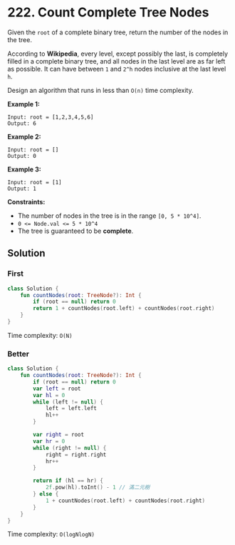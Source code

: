 # 222. Count Complete Tree Nodes

Given the `root` of a complete binary tree, return the number of the nodes in the tree.

According to **Wikipedia**, every level, except possibly the last, is completely filled in a complete binary tree, and all nodes in the last level are as far left as possible. It can have between `1` and `2^h` nodes inclusive at the last level `h`.

Design an algorithm that runs in less than `O(n)` time complexity.

 

**Example 1:**
```
Input: root = [1,2,3,4,5,6]
Output: 6
```

**Example 2:**
```
Input: root = []
Output: 0
```

**Example 3:**
```
Input: root = [1]
Output: 1
```
 

**Constraints:**
- The number of nodes in the tree is in the range `[0, 5 * 10^4]`.
- `0 <= Node.val <= 5 * 10^4`
- The tree is guaranteed to be **complete**.

## Solution

### First
```kotlin
class Solution {
    fun countNodes(root: TreeNode?): Int {
        if (root == null) return 0
        return 1 + countNodes(root.left) + countNodes(root.right)
    }
}
```
Time complexity: `O(N)`

### Better
```kotlin
class Solution {
    fun countNodes(root: TreeNode?): Int {
        if (root == null) return 0
        var left = root
        var hl = 0
        while (left != null) {
            left = left.left
            hl++
        }

        var right = root
        var hr = 0
        while (right != null) {
            right = right.right
            hr++
        }

        return if (hl == hr) {
            2f.pow(hl).toInt() - 1 // 滿二元樹
        } else {
            1 + countNodes(root.left) + countNodes(root.right) 
        }
    }
}
```

Time complexity: `O(logNlogN)`
